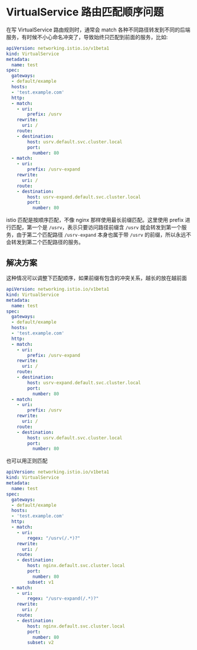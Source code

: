 # VirtualService 路由匹配顺序问题

在写 VirtualService 路由规则时，通常会 match 各种不同路径转发到不同的后端服务，有时候不小心命名冲突了，导致始终只匹配到前面的服务，比如:

```yaml
apiVersion: networking.istio.io/v1beta1
kind: VirtualService
metadata:
  name: test
spec:
  gateways:
  - default/example
  hosts:
  - 'test.example.com'
  http:
  - match:
    - uri:
        prefix: /usrv
    rewrite:
      uri: /
    route:
    - destination:
        host: usrv.default.svc.cluster.local
        port:
          number: 80
  - match:
    - uri:
        prefix: /usrv-expand
    rewrite:
      uri: /
    route:
    - destination:
        host: usrv-expand.default.svc.cluster.local
        port:
          number: 80
```

istio 匹配是按顺序匹配，不像 nginx 那样使用最长前缀匹配。这里使用 prefix 进行匹配，第一个是 `/usrv`，表示只要访问路径前缀含 `/usrv` 就会转发到第一个服务，由于第二个匹配路径 `/usrv-expand` 本身也属于带 `/usrv` 的前缀，所以永远不会转发到第二个匹配路径的服务。

## 解决方案

这种情况可以调整下匹配顺序，如果前缀有包含的冲突关系，越长的放在越前面

```yaml
apiVersion: networking.istio.io/v1beta1
kind: VirtualService
metadata:
  name: test
spec:
  gateways:
  - default/example
  hosts:
  - 'test.example.com'
  http:
  - match:
    - uri:
        prefix: /usrv-expand
    rewrite:
      uri: /
    route:
    - destination:
        host: usrv-expand.default.svc.cluster.local
        port:
          number: 80
  - match:
    - uri:
        prefix: /usrv
    rewrite:
      uri: /
    route:
    - destination:
        host: usrv.default.svc.cluster.local
        port:
          number: 80
```

也可以用正则匹配

```yaml
apiVersion: networking.istio.io/v1beta1
kind: VirtualService
metadata:
  name: test
spec:
  gateways:
  - default/example
  hosts:
  - 'test.example.com'
  http:
  - match:
    - uri:
        regex: "/usrv(/.*)?"
    rewrite:
      uri: /
    route:
    - destination:
        host: nginx.default.svc.cluster.local
        port:
          number: 80
        subset: v1
  - match:
    - uri:
        regex: "/usrv-expand(/.*)?"
    rewrite:
      uri: /
    route:
    - destination:
        host: nginx.default.svc.cluster.local
        port:
          number: 80
        subset: v2
```
